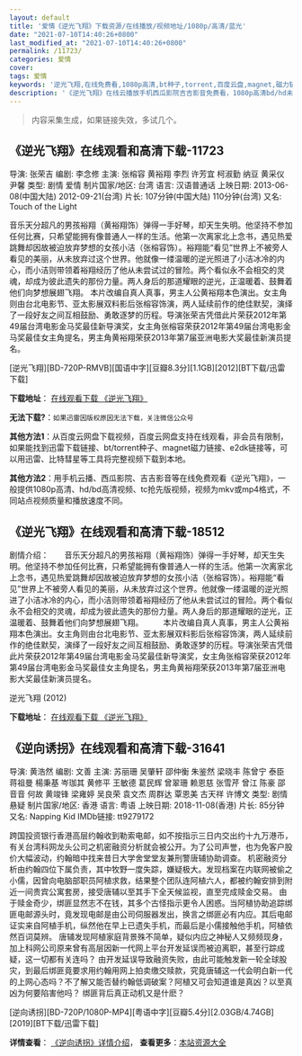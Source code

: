 ```yaml
---
layout: default
title: '爱情《逆光飞翔》下载资源/在线播放/视频地址/1080p/高清/蓝光'
date: "2021-07-10T14:40:26+0800"
last_modified_at: "2021-07-10T14:40:26+0800"
permalink: /11723/
categories: 爱情
cover:
tags: 爱情
keywords: '逆光飞翔,在线免费看,1080p高清,bt种子,torrent,百度云盘,magnet,磁力链,迅雷下载资源'
description: '《逆光飞翔》在线云播放手机西瓜影院吉吉影音免费看，1080p高清bd/hd未删减完整版和tc抢先枪版，mkv/mp4格式，附带bt/torrent种子、magnet/磁力链、百度云盘、网盘资源迅雷下载链接'
---
```


>内容采集生成，如果链接失效，多试几个。


## 《逆光飞翔》在线观看和高清下载-11723

导演: 张荣吉 编剧: 李念修 主演: 张榕容 黄裕翔 李烈 许芳宜 柯淑勤 纳豆 黄采仪 尹馨 类型: 剧情 爱情 制片国家/地区: 台湾 语言: 汉语普通话 上映日期: 2013-06-08(中国大陆) 2012-09-21(台湾) 片长: 107分钟(中国大陆) 110分钟(台湾) 又名: Touch of the Light

音乐天分超凡的男孩裕翔（黄裕翔饰）弹得一手好琴，却天生失明。他坚持不参加任何比赛，只希望能拥有像普通人一样的生活。他第一次离家北上念书，遇见热爱跳舞却因故被迫放弃梦想的女孩小洁（张榕容饰）。裕翔能“看见”世界上不被旁人看见的美丽，从未放弃过这个世界。他就像一缕温暖的逆光照进了小洁冰冷的内心，而小洁则带领着裕翔经历了他从未尝试过的冒险。两个看似永不会相交的灵魂，却成为彼此遗失的那份力量。两人身后的那道耀眼的逆光，正温暖着、鼓舞着他们向梦想展翅飞翔。 本片改编自真人真事，男主人公黄裕翔本色演出。女主角则由台北电影节、亚太影展双料影后张榕容饰演，两人延续前作的绝佳默契，演绎了一段好友之间互相鼓励、勇敢逐梦的历程。导演张荣吉凭借此片荣获2012年第49届台湾电影金马奖最佳新导演奖，女主角张榕容荣获2012年第49届台湾电影金马奖最佳女主角提名，男主角黄裕翔荣获2013年第7届亚洲电影大奖最佳新演员提名。


[逆光飞翔][BD-720P-RMVB][国语中字][豆瓣8.3分][1.1GB][2012][BT下载/迅雷下载]

**下载地址**： [在线观看下载 《逆光飞翔》](https://www.btdx8.com/torrent/touch_of_the_light_2012.html) 


**无法下载?**：`如果迅雷因版权原因无法下载，关注微信公众号 `

**其他方法1**：从百度云网盘下载视频，百度云网盘支持在线观看，非会员有限制，如果能找到迅雷下载链接、bt/torrent种子、magnet磁力链接、e2dk链接等，可以用迅雷、比特彗星等工具将完整视频下载到本地。

**其他方法2**：用手机云播、西瓜影院、吉吉影音等在线免费观看《逆光飞翔》，一般提供1080p高清、hd/bd高清视频、tc抢先版视频，视频为mkv或mp4格式，不同站点视频质量和播放速度不同。


## 《逆光飞翔》在线观看和高清下载-18512

剧情介绍：　　音乐天分超凡的男孩裕翔（黄裕翔饰）弹得一手好琴，却天生失明。他坚持不参加任何比赛，只希望能拥有像普通人一样的生活。他第一次离家北上念书，遇见热爱跳舞却因故被迫放弃梦想的女孩小洁（张榕容饰）。裕翔能“看见”世界上不被旁人看见的美丽，从未放弃过这个世界。他就像一缕温暖的逆光照进了小洁冰冷的内心，而小洁则带领着裕翔经历了他从未尝试过的冒险。两个看似永不会相交的灵魂，却成为彼此遗失的那份力量。两人身后的那道耀眼的逆光，正温暖着、鼓舞着他们向梦想展翅飞翔。  　　本片改编自真人真事，男主人公黄裕翔本色演出。女主角则由台北电影节、亚太影展双料影后张榕容饰演，两人延续前作的绝佳默契，演绎了一段好友之间互相鼓励、勇敢逐梦的历程。导演张荣吉凭借此片荣获2012年第49届台湾电影金马奖最佳新导演奖，女主角张榕容荣获2012年第49届台湾电影金马奖最佳女主角提名，男主角黄裕翔荣获2013年第7届亚洲电影大奖最佳新演员提名。


逆光飞翔 (2012)

**下载地址**： [在线观看下载 《逆光飞翔》](https://www.btbtdy.me/btdy/dy2907.html) 


## 《逆向诱拐》在线观看和高清下载-31641

导演: 黄浩然 编剧: 文善 主演: 苏丽珊 吴肇轩 邵仲衡 朱鉴然 梁晓丰 陈曾宁 泰臣 蒋祖曼 楊秉基 岑珈其 黄修平 王敏德 葛民辉 曾翠珊 赖恩慈 张雪芹 曾江 陈豪 邵音音 何故 黄竣锋 梁雍婷 吴良荣 袁文杰 周群达 覃恩美 古天祥 许博文 类型: 剧情 悬疑 制片国家/地区: 香港 语言: 粤语 上映日期: 2018-11-08(香港) 片长: 85分钟 又名: Napping Kid IMDb链接: tt9279172

跨国投资银行香港高层约翰收到勒索电邮，如不按指示三日内交出约十九万港币，有关台湾科网龙头公司之机密融资分析就会被公开。为了公司声誉，也为免客户股价大幅波动，约翰暗中找来昔日大学舍堂堂友兼刑警唐辅协助调查。 机密融资分析由约翰四位下属负责，其中牧野一度失踪，嫌疑极大。发现档案在内联网被偷之小儒，因曾向电脑部职员阿植求救，结果整个团队连阿植六人，都被约翰安排到附近一间贵宾公寓套房，接受唐辅以至其手下全天候监视，直至完成赎金交易。 由于赎金奇少，绑匪显然志不在钱，其多个古怪指示更令人困惑。当阿植协助追踪绑匪电邮源头时，竟发现电邮是由公司伺服器发出，换言之绑匪必有内应。其后电邮证实来自阿植手机，纵然他在早上已遗失手机，而最后是小儒接触他手机，阿植依然百词莫辨。 唐辅发现阿植家庭背景殊不简单，疑似内应之神秘人又频频现身，加上科网公司原来曾有高层因新一代网上平台开发延误而被迫离职，甚至行踪成疑，这一切都有关连吗？ 由开发延误导致融资失败，由此可能触发新一轮全球股灾，到最后绑匪竟要求用约翰用网上拍卖缴交赎款，究竟唐辅这一代会明白新一代的上网心态吗？不了解又能否替约翰低调破案？阿植又可会知道谁是真凶？以至真凶为何要陷害他吗？ 绑匪背后真正动机又是什麽？


[逆向诱拐][BD-720P/1080P-MP4][粤语中字][豆瓣5.4分][2.03GB/4.74GB][2019][BT下载/迅雷下载]

**详情查看**： [《逆向诱拐》详情介绍](/movie/31641/)， **查看更多**：[本站资源大全](/movie/t/all/)


